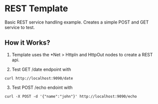 
# REST Template 
Basic REST service handling example. Creates a simple POST and GET service to test.

## How it Works? 

1. Template uses the *Net > HttpIn and HttpOut nodes to create a REST api.

2. Test GET /date endpoint with

```curl http://localhost:9090/date```

3. Test POST /echo endoint with 

```curl -X POST -d '{"name":"john"}' http://localhost:9090/echo```
